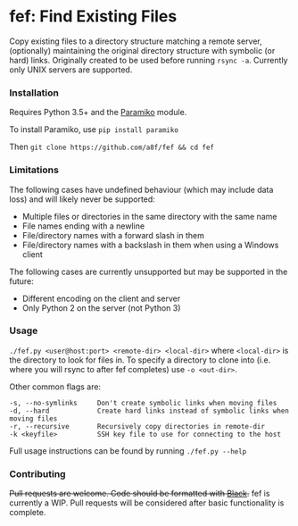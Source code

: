 # fef: Find Existing Files
Copy existing files to a directory structure matching a remote server, (optionally) maintaining the original directory structure with symbolic (or hard) links. Originally created to be used before running `rsync -a`. Currently only UNIX servers are supported.

### Installation
Requires Python 3.5+ and the [Paramiko](http://www.paramiko.org/installing.html) module.

To install Paramiko, use `pip install paramiko`

Then `git clone https://github.com/a8f/fef && cd fef`

### Limitations
The following cases have undefined behaviour (which may include data loss) and will likely never be supported:
  - Multiple files or directories in the same directory with the same name
  - File names ending with a newline
  - File/directory names with a forward slash in them
  - File/directory names with a backslash in them when using a Windows client

The following cases are currently unsupported but may be supported in the future:
  - Different encoding on the client and server
  - Only Python 2 on the server (not Python 3)

### Usage
`./fef.py <user@host:port> <remote-dir> <local-dir>` where `<local-dir>` is the directory
to look for files in. To specify a directory to clone into (i.e. where you will rsync to after fef completes) use `-o <out-dir>`.

Other common flags are:

    -s, --no-symlinks     Don't create symbolic links when moving files
    -d, --hard            Create hard links instead of symbolic links when moving files
    -r, --recursive       Recursively copy directories in remote-dir
    -k <keyfile>          SSH key file to use for connecting to the host

Full usage instructions can be found by running `./fef.py --help`


### Contributing
~~Pull requests are welcome. Code should be formatted with [Black](https://github.com/psf/black).~~ fef is currently a WIP. Pull requests will be considered after basic functionality is complete.
